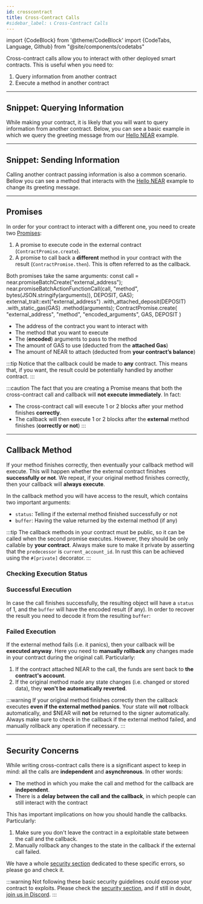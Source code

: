 ```yaml
---
id: crosscontract
title: Cross-Contract Calls
#sidebar_label: 📞 Cross-Contract Calls
---
```

import {CodeBlock} from '@theme/CodeBlock'
import {CodeTabs, Language, Github} from "@site/components/codetabs"


Cross-contract calls allow you to interact with other deployed smart contracts. This is useful when you need to:

1. Query information from another contract
2. Execute a method in another contract

---

## Snippet: Querying Information

While making your contract, it is likely that you will want to query information from another contract. Below, you can see a basic example in which we query the greeting message from our [Hello NEAR](../quickstart.md) example.

<CodeTabs>
  <Language value="🌐 JavaScript" language="js">
    <Github fname="index.js"
            url="https://github.com/near-examples/cross-contract-hello-js/blob/master/src/index.ts"
            start="14" end="27" />
  </Language>
  <Language value="🦀 Rust" language="rust">
    <Github fname="lib.rs"
            url="https://github.com/near-examples/docs-examples/blob/main/cross-contract-hello-rs/contract/src/lib.rs"
            start="24" end="49" />
    <Github fname="external.rs"
            url="https://github.com/near-examples/docs-examples/blob/main/cross-contract-hello-rs/contract/src/external.rs" />
  </Language>
  <Language value="🚀 AssemblyScript" language="ts">
    <Github fname="index.ts"
            url="https://github.com/near-examples/docs-examples/blob/main/cross-contract-hello-as/contract/assembly/index.ts"
            start="10" end="45" />
    <Github fname="external.ts"
            url="https://github.com/near-examples/docs-examples/blob/main/cross-contract-hello-as/contract/assembly/external.ts" />
  </Language>
</CodeTabs>

---

## Snippet: Sending Information
Calling another contract passing information is also a common scenario. Bellow you can see a method that interacts with the [Hello NEAR](../quickstart.md) example to change its greeting message.

<CodeTabs>
<Language value="🌐 JavaScript" language="js">
    <Github fname="index.js"
            url="https://github.com/near-examples/cross-contract-hello-js/blob/master/src/index.ts"
            start="29" end="48" />
  </Language>
  <Language value="🦀 Rust" language="rust">
    <Github fname="lib.rs"
            url="https://github.com/near-examples/docs-examples/blob/main/cross-contract-hello-rs/contract/src/lib.rs"
            start="38" end="62" />
    <Github fname="external.rs"
            url="https://github.com/near-examples/docs-examples/blob/main/cross-contract-hello-rs/contract/src/external.rs" />
  </Language>
  <Language value="🚀 AssemblyScript" language="ts">
    <Github fname="index.ts"
            url="https://github.com/near-examples/docs-examples/blob/main/cross-contract-hello-as/contract/assembly/index.ts"
            start="47" end="79" />
    <Github fname="external.ts"
            url="https://github.com/near-examples/docs-examples/blob/main/cross-contract-hello-as/contract/assembly/external.ts" />
  </Language>
</CodeTabs>

---

## Promises
In order for your contract to interact with a different one, you need to create two [Promises](../../3.tutorials/examples/xcc.md):
1. A promise to execute code in the external contract (`ContractPromise.create`).
2. A promise to call back a **different** method in your contract with the result (`ContractPromise.then`). This is often referred to as the callback.

Both promises take the same arguments:
<CodeTabs>
  <Language value="🌐 JavaScript" language="js">
    <CodeBlock>
    const call = near.promiseBatchCreate("external_address");
    near.promiseBatchActionFunctionCall(call, "method", bytes(JSON.stringify(arguments)), DEPOSIT, GAS);
    </CodeBlock>
  </Language>
  <Language value="🦀 Rust" language="rust">
    <CodeBlock>
    external_trait::ext("external_address")
    .with_attached_deposit(DEPOSIT)
    .with_static_gas(GAS)
    .method(arguments);
    </CodeBlock>
  </Language>
  <Language value="🚀 AssemblyScript" language="ts">
    <CodeBlock> 
    ContractPromise.create(
      "external_address", "method", "encoded_arguments", GAS, DEPOSIT
    )
    </CodeBlock>
  </Language>
</CodeTabs>

   - The address of the contract you want to interact with
   - The method that you want to execute
   - The (**encoded**) arguments to pass to the method
   - The amount of GAS to use (deducted from the **attached Gas**)
   - The amount of NEAR to attach (deducted from **your contract’s balance**)

:::tip
Notice that the callback could be made to **any** contract. This means that, if you want, the result could be potentially handled by another contract.
:::

:::caution
The fact that you are creating a Promise means that both the cross-contract call and callback will **not execute immediately**. In fact:
- The cross-contract call will execute 1 or 2 blocks after your method finishes **correctly**.
- The callback will then execute 1 or 2 blocks after the **external** method finishes (**correctly or not**)
:::

---

## Callback Method
If your method finishes correctly, then eventually your callback method will execute. This will happen whether the external contract finishes **successfully or not**. We repeat, if your original method finishes correctly, then your callback will **always execute**.

In the callback method you will have access to the result, which contains two important arguments:
- `status`: Telling if the external method finished successfully or not
- `buffer`: Having the value returned by the external method (if any)

:::tip
The callback methods in your contract must be public, so it can be called when the second promise executes. However, they should be only callable by **your contract**. Always make sure to make it private by asserting that the `predecessor` is `current_account_id`. In rust this can be achieved using the `#[private]` decorator.
:::

### Checking Execution Status
<CodeTabs>
  <Language value="🌐 JavaScript" language="js">
    <Github fname="index.js"
            url="https://github.com/near-examples/cross-contract-hello-js/blob/master/src/index.ts"
            start="41" end="47" />
  </Language>
  <Language value="🦀 Rust" language="rust">
    <Github fname="lib.rs"
            url="https://github.com/near-examples/docs-examples/blob/main/cross-contract-hello-rs/contract/src/lib.rs"
            start="67" end="73" />
  </Language>
  <Language value="🚀 AssemblyScript" language="ts">
    <Github fname="index.ts"
            url="https://github.com/near-examples/docs-examples/blob/main/cross-contract-hello-as/contract/assembly/index.ts"
            start="70" end="78" />
    <Github fname="external.ts"
            url="https://github.com/near-examples/docs-examples/blob/main/cross-contract-hello-as/contract/assembly/external.ts"
            start="9" end="19"/>
  </Language>
</CodeTabs>

### Successful Execution
In case the call finishes successfully, the resulting object will have a `status` of 1, and the `buffer` will have the encoded result (if any). In order to recover the result you need to decode it from the resulting `buffer`:

<CodeTabs>
  <Language value="🌐 JavaScript" language="js">
    <Github fname="index.js"
            url="https://github.com/near-examples/cross-contract-hello-js/blob/master/src/index.ts"
            start="25" end="25" />
  </Language>
  <Language value="🦀 Rust" language="rust">
    <Github fname="lib.ts"
            url="https://github.com/near-examples/docs-examples/blob/main/cross-contract-hello-rs/contract/src/lib.rs"
            start="47" end="47" />
  </Language>
  <Language value="🚀 AssemblyScript" language="ts">
    <Github fname="index.ts"
            url="https://github.com/near-examples/docs-examples/blob/main/cross-contract-hello-as/contract/assembly/index.ts"
            start="37" end="37" />
  </Language>
</CodeTabs>

### Failed Execution
If the external method fails (i.e. it panics), then your callback will be **executed anyway**. Here you need to **manually rollback** any changes made in your
contract during the original call. Particularly:

1. If the contract attached NEAR to the call, the funds are sent back to **the contract's account**.
2. If the original method made any state changes (i.e. changed or stored data), they **won't be automatically reverted**.

:::warning
If your original method finishes correctly then the callback executes **even if the external method panics**. Your state will **not** rollback automatically,
and $NEAR will **not** be returned to the signer automatically. Always make sure to check in the callback if the external method failed, and manually rollback any
operation if necessary.
:::

---

## Security Concerns

While writing cross-contract calls there is a significant aspect to keep in mind: all the calls are **independent** and **asynchronous**. In other words:

- The method in which you make the call and method for the callback are **independent**.
- There is a **delay between the call and the callback**, in which people can still interact with the contract

This has important implications on how you should handle the callbacks. Particularly:

1. Make sure you don't leave the contract in a exploitable state between the call and the callback.
2. Manually rollback any changes to the state in the callback if the external call failed.

We have a whole [security section](./security/callbacks.md) dedicated to these specific errors, so please go and check it.

:::warning
Not following these basic security guidelines could expose your contract to exploits. Please check the [security section](./security/callbacks.md), and if still in doubt, [join us in Discord](https://near.chat).
:::